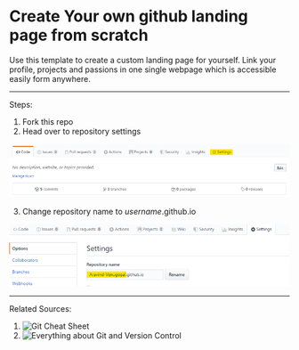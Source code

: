 # Create Your own github landing page from scratch
Use this template to create a custom landing page for yourself. Link your profile, projects and passions in one single webpage which is accessible easily form anywhere.  

-----
Steps:

1. Fork this repo
2. Head over to repository settings

![Repostory Settings](images/Settings.png)

3. Change repository name to _username_.github.io

![Change Username to publish](images/repository_rename.png)

-----
Related Sources:

1. ![Git Cheat Sheet](https://www.atlassian.com/git/tutorials/atlassian-git-cheatsheet)
2. ![Everything about Git and Version Control](https://git-scm.com/book/en/v2/Getting-Started-About-Version-Control)
